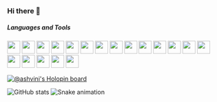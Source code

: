 ### Hi there 👋



<!--
**IT21276446/IT21276446** is a ✨ _special_ ✨ repository because its `README.md` (this file) appears on your GitHub profile.

Here are some ideas to get you started:

- 🔭 I’m currently working on ...
- 🌱 I’m currently learning ...
- 👯 I’m looking to collaborate on ...
- 🤔 I’m looking for help with ...
- 💬 Ask me about ...
- 📫 How to reach me: ...
- 😄 Pronouns: ...
- ⚡ Fun fact: ...
-->

 <h5>Languages and Tools</h5>
  <p align="left">
         <img src="https://cdn.jsdelivr.net/gh/devicons/devicon/icons/androidstudio/androidstudio-original.svg" width="30" height="30" />
            <img src="https://cdn.jsdelivr.net/gh/devicons/devicon/icons/pycharm/pycharm-original.svg" width="30" height="30"/>
            <img src="https://cdn.jsdelivr.net/gh/devicons/devicon/icons/vscode/vscode-original.svg" width="30" height="30" />  
            <img src="https://cdn.jsdelivr.net/gh/devicons/devicon/icons/visualstudio/visualstudio-plain.svg" width="30" height="30" />                      
            <img src="https://cdn.jsdelivr.net/gh/devicons/devicon/icons/rstudio/rstudio-original.svg" width="30" height="30" />
            <img src="https://cdn.jsdelivr.net/gh/devicons/devicon/icons/java/java-original.svg" width="30" height="30" />
            <img src="https://cdn.jsdelivr.net/gh/devicons/devicon/icons/kotlin/kotlin-original.svg" width="30" height="30" />
            <img src="https://cdn.jsdelivr.net/gh/devicons/devicon/icons/html5/html5-original.svg" width="30" height="30"/>  
            <img src="https://cdn.jsdelivr.net/gh/devicons/devicon/icons/bootstrap/bootstrap-original.svg" width="30" height="30"/>                  
            <img src="https://cdn.jsdelivr.net/gh/devicons/devicon/icons/css3/css3-original.svg" width="30" height="30"/>          
            <img src="https://cdn.jsdelivr.net/gh/devicons/devicon/icons/php/php-original.svg" width="30" height="30"/>  
            <img src="https://cdn.jsdelivr.net/gh/devicons/devicon/icons/mysql/mysql-original.svg" width="30" height="30"/>                  
            <img src="https://cdn.jsdelivr.net/gh/devicons/devicon/icons/c/c-original.svg" width="30" height="30"/>          
            <img src="https://cdn.jsdelivr.net/gh/devicons/devicon/icons/cplusplus/cplusplus-original.svg" width="30" height="30"/>                    
            <img src="https://cdn.jsdelivr.net/gh/devicons/devicon/icons/javascript/javascript-original.svg" width="30" height="30"/>          
            <img src="https://cdn.jsdelivr.net/gh/devicons/devicon/icons/react/react-original.svg" width="30" height="30"/> 
            <img src="https://cdn.jsdelivr.net/gh/devicons/devicon/icons/mongodb/mongodb-original.svg" width="30" height="30"/>          
            <img src="https://cdn.jsdelivr.net/gh/devicons/devicon/icons/express/express-original.svg" width="30" height="30"/>          
            <img src="https://cdn.jsdelivr.net/gh/devicons/devicon/icons/nodejs/nodejs-original.svg" width="30" height="30"/>      
  </p>
 


           
          

[![@ashvini's Holopin board](https://holopin.me/ashvini)](https://holopin.io/@ashvini)


![GitHub stats](https://github-readme-stats.vercel.app/api?username=IT21276446&show_icons=true&theme=swift)
![Snake animation](https://github.com/thepiyushmalhotra/thepiyushmalhotra/blob/output/github-contribution-grid-snake.svg)


<!--![Top Langs](https://github-readme-stats.vercel.app/api/top-langs/?username=IT21276446&theme=tokyonight)-->
